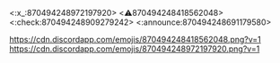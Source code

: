 <:x_:870494248972197920> <:warning:870494248418562048> <:check:870494248909279242> <:announce:870494248691179580>

https://cdn.discordapp.com/emojis/870494248418562048.png?v=1
https://cdn.discordapp.com/emojis/870494248972197920.png?v=1
